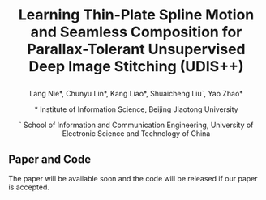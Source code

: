 # <p align="center">Learning Thin-Plate Spline Motion and Seamless Composition for Parallax-Tolerant Unsupervised Deep Image Stitching (UDIS++)</p>
<p align="center">Lang Nie*, Chunyu Lin*, Kang Liao*, Shuaicheng Liu`, Yao Zhao*</p>
<p align="center">* Institute of Information Science, Beijing Jiaotong University</p>
<p align="center">` School of Information and Communication Engineering, University of Electronic Science and Technology of China</p>

## Paper and Code
The paper will be available soon and the code will be released if our paper is accepted.
